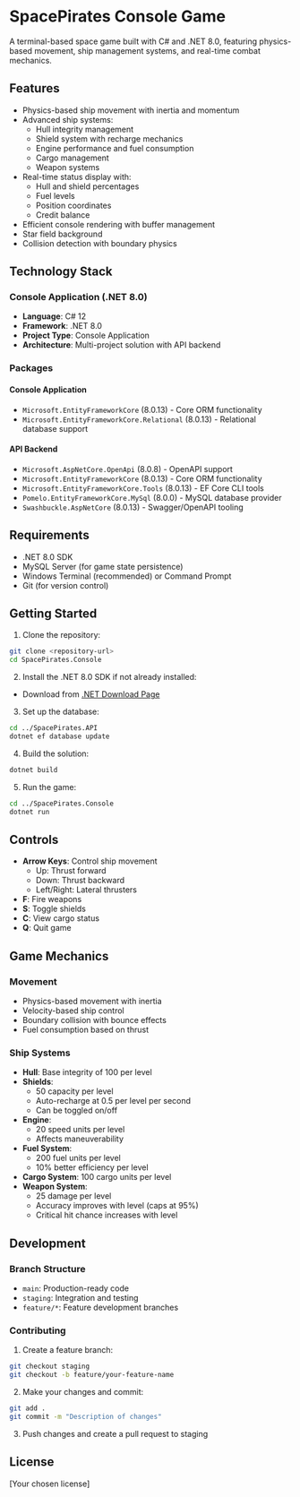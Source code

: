 # SpacePirates Console Game

A terminal-based space game built with C# and .NET 8.0, featuring physics-based movement, ship management systems, and real-time combat mechanics.

## Features

- Physics-based ship movement with inertia and momentum
- Advanced ship systems:
  - Hull integrity management
  - Shield system with recharge mechanics
  - Engine performance and fuel consumption
  - Cargo management
  - Weapon systems
- Real-time status display with:
  - Hull and shield percentages
  - Fuel levels
  - Position coordinates
  - Credit balance
- Efficient console rendering with buffer management
- Star field background
- Collision detection with boundary physics

## Technology Stack

### Console Application (.NET 8.0)
- **Language**: C# 12
- **Framework**: .NET 8.0
- **Project Type**: Console Application
- **Architecture**: Multi-project solution with API backend

### Packages
#### Console Application
- `Microsoft.EntityFrameworkCore` (8.0.13) - Core ORM functionality
- `Microsoft.EntityFrameworkCore.Relational` (8.0.13) - Relational database support

#### API Backend
- `Microsoft.AspNetCore.OpenApi` (8.0.8) - OpenAPI support
- `Microsoft.EntityFrameworkCore` (8.0.13) - Core ORM functionality
- `Microsoft.EntityFrameworkCore.Tools` (8.0.13) - EF Core CLI tools
- `Pomelo.EntityFrameworkCore.MySql` (8.0.0) - MySQL database provider
- `Swashbuckle.AspNetCore` (8.0.13) - Swagger/OpenAPI tooling

## Requirements

- .NET 8.0 SDK
- MySQL Server (for game state persistence)
- Windows Terminal (recommended) or Command Prompt
- Git (for version control)

## Getting Started

1. Clone the repository:
```bash
git clone <repository-url>
cd SpacePirates.Console
```

2. Install the .NET 8.0 SDK if not already installed:
- Download from [.NET Download Page](https://dotnet.microsoft.com/download/dotnet/8.0)

3. Set up the database:
```bash
cd ../SpacePirates.API
dotnet ef database update
```

4. Build the solution:
```bash
dotnet build
```

5. Run the game:
```bash
cd ../SpacePirates.Console
dotnet run
```

## Controls

- **Arrow Keys**: Control ship movement
  - Up: Thrust forward
  - Down: Thrust backward
  - Left/Right: Lateral thrusters
- **F**: Fire weapons
- **S**: Toggle shields
- **C**: View cargo status
- **Q**: Quit game

## Game Mechanics

### Movement
- Physics-based movement with inertia
- Velocity-based ship control
- Boundary collision with bounce effects
- Fuel consumption based on thrust

### Ship Systems
- **Hull**: Base integrity of 100 per level
- **Shields**: 
  - 50 capacity per level
  - Auto-recharge at 0.5 per level per second
  - Can be toggled on/off
- **Engine**: 
  - 20 speed units per level
  - Affects maneuverability
- **Fuel System**:
  - 200 fuel units per level
  - 10% better efficiency per level
- **Cargo System**: 100 cargo units per level
- **Weapon System**:
  - 25 damage per level
  - Accuracy improves with level (caps at 95%)
  - Critical hit chance increases with level

## Development

### Branch Structure
- `main`: Production-ready code
- `staging`: Integration and testing
- `feature/*`: Feature development branches

### Contributing
1. Create a feature branch:
```bash
git checkout staging
git checkout -b feature/your-feature-name
```

2. Make your changes and commit:
```bash
git add .
git commit -m "Description of changes"
```

3. Push changes and create a pull request to staging

## License

[Your chosen license]